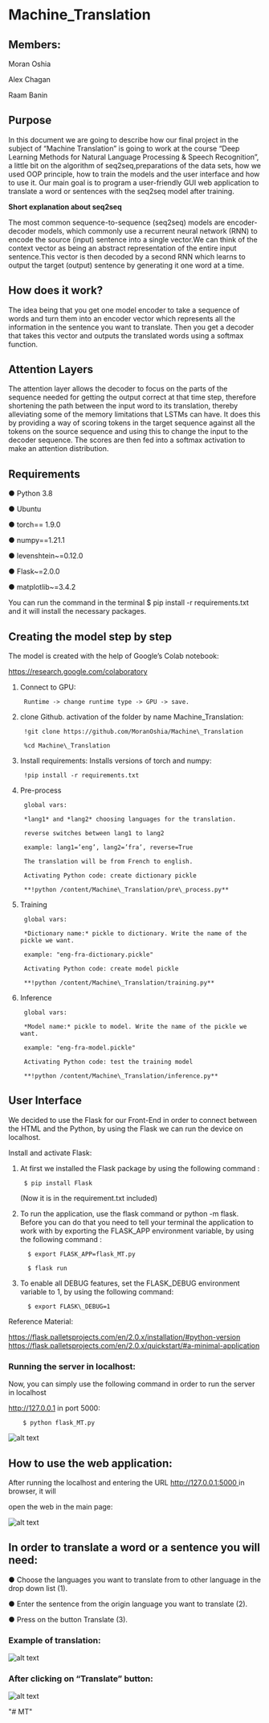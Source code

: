 # Machine_Translation


## Members:

Moran Oshia 

Alex Chagan

Raam Banin



## **Purpose**

In this document we are going to describe how our final project in the subject of “Machine Translation” is going to work at the course “Deep Learning Methods for Natural Language Processing & Speech Recognition”, a little bit on the algorithm of seq2seq,preparations of the data sets, how we used OOP principle, how to train the models and the user interface and how to use it. Our main goal is to program a user-friendly GUI web application to translate a word or sentences with the seq2seq model after training.

**Short explanation about seq2seq**

The most common sequence-to-sequence (seq2seq) models are encoder-decoder models, which commonly use a recurrent neural network (RNN) to encode the source (input) sentence into a single vector.We can think of the context vector as being an abstract representation of the entire input sentence.This vector is then decoded by a second RNN which learns to output the target (output) sentence by generating it one word at a time.

## **How does it work?**

The idea being that you get one model encoder to take a sequence of words and turn them into an encoder vector which represents all the information in the sentence you want to translate. Then you get a decoder that takes this vector and outputs the translated words using a softmax function.

## **Attention Layers**

The attention layer allows the decoder to focus on the parts of the sequence needed for getting the output correct at that time step, therefore shortening the path between the input word to its translation, thereby alleviating some of the memory limitations that LSTMs can have. It does this by providing a way of scoring tokens in the target sequence against all the tokens on the source sequence and using this to change the input to the decoder sequence. The scores are then fed into a softmax activation to make an attention distribution.



## **Requirements**

● Python 3.8

● Ubuntu

● torch== 1.9.0

● numpy==1.21.1

● levenshtein~=0.12.0

● Flask~=2.0.0

● matplotlib~=3.4.2

You can run the command in the terminal
$ pip install -r requirements.txt
and it will install the necessary packages.



## **Creating the model step by step**

The model is created with the help of Google’s Colab notebook:

<https://research.google.com/colaboratory>

1. Connect to GPU:

        Runtime -> change runtime type -> GPU -> save.

2. clone Github. activation of the folder by name Machine\_Translation:

        !git clone https://github.com/MoranOshia/Machine\_Translation

        %cd Machine\_Translation

3. Install requirements: Installs versions of torch and numpy:

        !pip install -r requirements.txt

4. Pre-process

        global vars:

        *lang1* and *lang2* choosing languages for the translation.

        reverse switches between lang1 to lang2

        example: lang1=’eng’, lang2=’fra’, reverse=True

        The translation will be from French to english.

        Activating Python code: create dictionary pickle

        **!python /content/Machine\_Translation/pre\_process.py**

5. Training

        global vars:

        *Dictionary name:* pickle to dictionary. Write the name of the pickle we want.

        example: "eng-fra-dictionary.pickle"

        Activating Python code: create model pickle

        **!python /content/Machine\_Translation/training.py**

6. Inference

        global vars:

        *Model name:* pickle to model. Write the name of the pickle we want.

        example: "eng-fra-model.pickle"

        Activating Python code: test the training model

        **!python /content/Machine\_Translation/inference.py**





## **User Interface**

We decided to use the Flask for our Front-End in order to connect between the HTML and the Python, by using the Flask we can run the device on localhost.

Install and activate Flask:

1. At first we installed the Flask package by using the following command :

        $ pip install Flask
  
     (Now it is in the requirement.txt included)

2. To run the application, use the flask command or python -m flask. Before you can do that you need to tell your terminal the application to work with by exporting the FLASK_APP environment variable, by using the following command :

         $ export FLASK_APP=flask_MT.py

         $ flask run

3. To enable all DEBUG features, set the FLASK\_DEBUG environment variable to 1, by using the following command:

         $ export FLASK\_DEBUG=1

Reference Material:

<https://flask.palletsprojects.com/en/2.0.x/installation/#python-version>
<https://flask.palletsprojects.com/en/2.0.x/quickstart/#a-minimal-application>

### **Running the server in localhost:**

Now, you can simply use the following command in order to run the server in localhost

http://127.0.0.1 in port 5000:

        $ python flask_MT.py


![alt text](https://github.com/MoranOshia/Machine_Translation/blob/main/images/image/open_localhost.PNG)



## **How to use the web application:**

After running the localhost and entering the URL <http://127.0.0.1:5000>[ ](http://127.0.0.1:5000)in browser, it will

open the web in the main page:

![alt text](https://github.com/MoranOshia/Machine_Translation/blob/main/images/image/main_page_ints.png)

## **In order to translate a word or a sentence you will need:**

● Choose the languages you want to translate from to other language in the drop down list (1).

● Enter the sentence from the origin language you want to translate (2).

● Press on the button Translate (3).





### **Example of translation:**


![alt text](https://github.com/MoranOshia/Machine_Translation/blob/main/images/image/translate_1.png)


### **After clicking on “Translate” button:**


![alt text](https://github.com/MoranOshia/Machine_Translation/blob/main/images/image/translate_2.png)

"# MT" 
